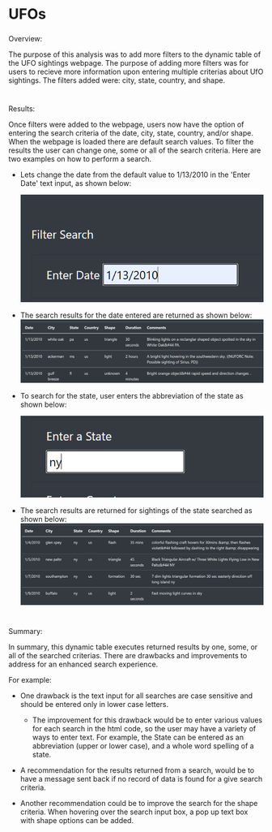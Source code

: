 # UFOs
###

Overview:

The purpose of this analysis was to add more filters to the dynamic table of the UFO sightings webpage.
The purpose of adding more filters was for users to recieve more information upon entering multiple criterias about UfO sightings. The filters added were: city, state, country, and shape. 

#


Results: 

Once filters were added to the webpage, users now have the option of entering the search criteria of the date, city, state, country, and/or shape. When the webpage is loaded there are default search values. To filter the results the user can change one, some or all of the search criteria. Here are two examples on how to perform a search. 



- Lets change the date from the default value to 1/13/2010 in the 'Enter Date' text input, as shown below:



   

    ![retired_count](Resources/date_criteria.PNG)



- The search results for the date entered are returned as shown below:
![retired_count](Resources/date_result.PNG)



 
- To search for the state, user enters the abbreviation of the state as shown below: 
  
    ![retired_count](Resources/state_criteria.PNG)

- The search results are returned for sightings of the state searched as shown below:
![retired_count](Resources/state_result.PNG)


#
Summary:

In summary, this dynamic table executes returned results by one, some, or all of the searched criterias. There are drawbacks and improvements to address for an enhanced search experience. 

For example: 


- One drawback is the text input for all searches are case sensitive and should be entered only in lower case letters. 

  - The improvement for this drawback would be to enter various values for each search in the html code, so the user may have a variety of ways to enter text. For example, the State can be entered as an abbreviation (upper or lower case), and a whole word spelling of a state.

- A recommendation for the results returned from a search, would be to have a message sent back if no record of data is found for a give search criteria. 
 
- Another recommendation could be to improve the search for the shape criteria. When hovering over the search input box, a pop up text box with shape options can be added.